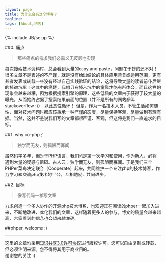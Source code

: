 ```yaml
---
layout: page
title: 为什么会有这个博客？
tagline:
tags: [About,博客]
---
```

{% include JB/setup %}


##0. 痛点        
> 那些痛点的需求我们必需义无反顾地实现   

每次搜索技术资料时，总会看到大量的copy and paste，问题在于抄的还不对！很多文章不是表述的不严谨，就是没有给出结论的具体应用背景或适用范围，更有甚者发表或转载一些没有经过自己实践验证的结论，这将导致大量的读者前仆后继的掉进坑里！这其中的痛楚，我想只有掉入坑中的童鞋才能有所体会。而且这样的现象会越来越糟，因为根据搜索引擎的原理，这些低质的文章由于获得了较大量的曝光，从而始终占据了搜索结果前面的位置（并不是所有的网站都叫stackoverflow :)），以此恶性循环！
但是，作为一名技术人员，不管生活如何随性，面对技术问题时都应该秉承一种严谨的态度，尽量保持客观，尽量做到有理有据。当然，这并不是说我们写的文章都很严谨、客观，但这将是我们一直追求的目标。

##1. why co-php？        
> 独学而无友，则孤陋而寡闻   

虽然码字多年，但对于PHP语言，我们均是第一次学习和使用，作为新人，必将遇到大量的疑惑与阻碍。古人云：独学而无友，则孤陋而寡闻。于是我们三个PHPer菜鸟决定联合（Cooperate）起来，共同维护一个专注php的技术博客，作为学习和交流php技术的平台，互相勉励，共同进步。


##2. 目标       
> 像写代码一样写文章

力求创造一个多人协作的开源php技术博客，也欢迎正在阅读的phper一起加入进来，不断地改进、优化我们的文章，这样随着更多人的参与，博文的质量会越来越高，大家看到的信息也会越来越准确。

   
##phper, welcome :)








 




*****     

这里的文章均采用<a href="http://creativecommons.org/licenses/by-nc-nd/3.0/deed.zh" target="_blank">知识共享3.0许可协议</a>进行版权许可。您可以自由复制或转载，但必须注明来源。您不得将其用于商业目的。    
谢谢您的关注 :)